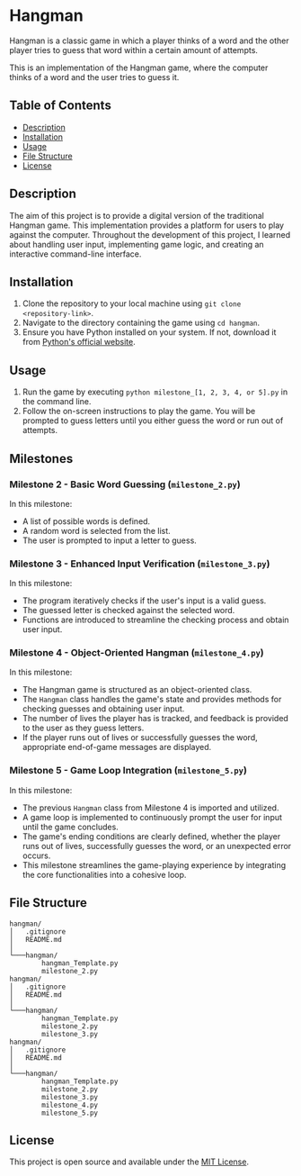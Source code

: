 # Hangman

Hangman is a classic game in which a player thinks of a word and the other player tries to guess that word within a certain amount of attempts.

This is an implementation of the Hangman game, where the computer thinks of a word and the user tries to guess it. 

## Table of Contents
- [Description](#description)
- [Installation](#installation)
- [Usage](#usage)
- [File Structure](#file-structure)
- [License](#license)

## Description

The aim of this project is to provide a digital version of the traditional Hangman game. This implementation provides a platform for users to play against the computer. Throughout the development of this project, I learned about handling user input, implementing game logic, and creating an interactive command-line interface.

## Installation

1. Clone the repository to your local machine using `git clone <repository-link>`.
2. Navigate to the directory containing the game using `cd hangman`.
3. Ensure you have Python installed on your system. If not, download it from [Python's official website](https://www.python.org/).

## Usage

1. Run the game by executing `python milestone_[1, 2, 3, 4, or 5].py` in the command line.
2. Follow the on-screen instructions to play the game. You will be prompted to guess letters until you either guess the word or run out of attempts.
## Milestones

### Milestone 2 - Basic Word Guessing (`milestone_2.py`)

In this milestone:

- A list of possible words is defined.
- A random word is selected from the list.
- The user is prompted to input a letter to guess. 

### Milestone 3 - Enhanced Input Verification (`milestone_3.py`)

In this milestone:

- The program iteratively checks if the user's input is a valid guess.
- The guessed letter is checked against the selected word.
- Functions are introduced to streamline the checking process and obtain user input.

### Milestone 4 - Object-Oriented Hangman (`milestone_4.py`)

In this milestone:

- The Hangman game is structured as an object-oriented class.
- The `Hangman` class handles the game's state and provides methods for checking guesses and obtaining user input.
- The number of lives the player has is tracked, and feedback is provided to the user as they guess letters.
- If the player runs out of lives or successfully guesses the word, appropriate end-of-game messages are displayed.

### Milestone 5 - Game Loop Integration (`milestone_5.py`)

In this milestone:

- The previous `Hangman` class from Milestone 4 is imported and utilized.
- A game loop is implemented to continuously prompt the user for input until the game concludes.
- The game's ending conditions are clearly defined, whether the player runs out of lives, successfully guesses the word, or an unexpected error occurs.
- This milestone streamlines the game-playing experience by integrating the core functionalities into a cohesive loop.

## File Structure
```
hangman/
│   .gitignore
│   README.md
│
└───hangman/
        hangman_Template.py
        milestone_2.py
hangman/
│   .gitignore
│   README.md
│
└───hangman/
        hangman_Template.py
        milestone_2.py
        milestone_3.py
hangman/
│   .gitignore
│   README.md
│
└───hangman/
        hangman_Template.py
        milestone_2.py
        milestone_3.py
        milestone_4.py
        milestone_5.py
```
## License

This project is open source and available under the [MIT License](LICENSE).
